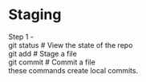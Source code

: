 # Staging

Step 1 - <br>
git status # View the state of the repo <br>
git add <some-file> # Stage a file <br>
git commit # Commit a file</some-file> <br>
these commands create local commits.





